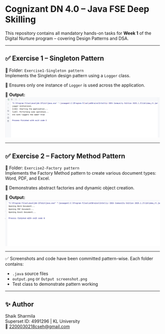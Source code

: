 # Cognizant DN 4.0 – Java FSE Deep Skilling

This repository contains all mandatory hands-on tasks for **Week 1** of the Digital Nurture program – covering Design Patterns and DSA.

---

## ✅ Exercise 1 – Singleton Pattern

📁 Folder: `Exercise1-Singleton pattern`  
Implements the Singleton design pattern using a `Logger` class.

🔸 Ensures only one instance of `Logger` is used across the application.

📸 **Output:**
![Singleton Output](./Week1-DesignPatterns-DSA-Handson/DesignPatterns-Handson/Exercise1-Singleton%20pattern/Output%20screenshot.png)

---

## ✅ Exercise 2 – Factory Method Pattern

📁 Folder: `Exercise2-Factory pattern`  
Implements the Factory Method pattern to create various document types: Word, PDF, and Excel.

🔸 Demonstrates abstract factories and dynamic object creation.

📸 **Output:**
![Factory Output](./Week1-DesignPatterns-DSA-Handson/DesignPatterns-Handson/Exercise2-Factory%20pattern/output.png)




---

✅ Screenshots and code have been committed pattern-wise. Each folder contains:
- `.java` source files
- `output.png` or `Output screenshot.png`
- Test class to demonstrate pattern working

---

## ✨ Author  
Shaik Sharmila  
Superset ID: 4991296 | KL University  
📧 2200030218cseh@gmail.com


